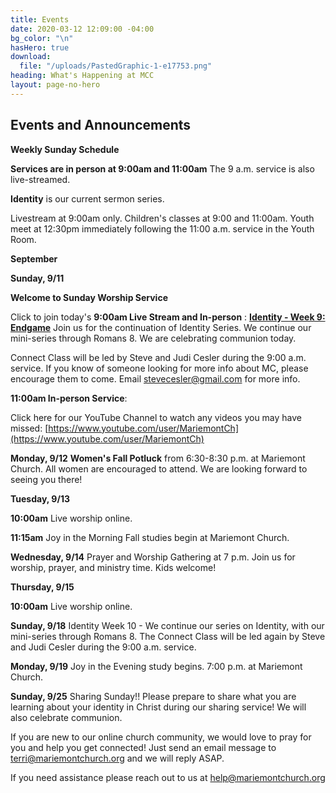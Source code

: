 ```yaml
---
title: Events
date: 2020-03-12 12:09:00 -04:00
bg_color: "\n"
hasHero: true
download:
  file: "/uploads/PastedGraphic-1-e17753.png"
heading: What's Happening at MCC
layout: page-no-hero
---
```


## Events and Announcements

**Weekly Sunday Schedule**

**Services are in person at 9:00am and 11:00am** The 9 a.m. service is also live-streamed.

**Identity** is our current sermon series.

Livestream at 9:00am only. Children's classes at 9:00 and 11:00am. Youth meet at 12:30pm immediately following the 11:00 a.m. service in the Youth Room.

**September**

**Sunday, 9/11** 

**Welcome to Sunday Worship Service** 

Click to join today's **9:00am Live Stream and In-person** : [**Identity - Week 9: Endgame**](https://youtu.be/9odh2k6ia0c) Join us for the continuation of Identity Series. We continue our mini-series through Romans 8. We are celebrating communion today.

Connect Class will be led by Steve and Judi Cesler during the 9:00 a.m. service. If you know of someone looking for more info about MC, please encourage them to come. Email stevecesler@gmail.com for more info.

**11:00am In-person Service**: 

Click here for our YouTube Channel to watch any videos you may have missed:
[https://www.youtube.com/user/MariemontCh](https://www.youtube.com/user/MariemontCh)

**Monday, 9/12** **Women's Fall Potluck** from 6:30-8:30 p.m. at Mariemont Church. All women are encouraged to attend. We are looking forward to seeing you there!

**Tuesday, 9/13**

**10:00am** Live worship online.

**11:15am** Joy in the Morning Fall studies begin at Mariemont Church.

**Wednesday, 9/14** Prayer and Worship Gathering at 7 p.m.
Join us for worship, prayer, and ministry time. Kids welcome!

**Thursday, 9/15** 

**10:00am** Live worship online.

**Sunday, 9/18** Identity Week 10 - We continue our series on Identity, with our mini-series through Romans 8. The Connect Class will be led again by Steve and Judi Cesler during the 9:00 a.m. service.

**Monday, 9/19** Joy in the Evening study begins. 7:00 p.m. at Mariemont Church.

**Sunday, 9/25** Sharing Sunday!! Please prepare to share what you are learning about your identity in Christ during our sharing service! We will also celebrate communion.

If you are new to our online church community, we would love to pray for you and help you get connected! Just send an email message to [terri@mariemontchurch.org](http://terri@mariemontchurch.org) and we will reply ASAP.

If you need assistance please reach out to us at [help@mariemontchurch.org](http://help@mariemontchurch.org)

